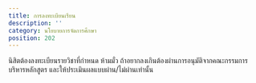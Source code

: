 ```yaml
---
title: การลงทะเบียนเรียน
description: ''
category: นโยบายการจัดการศึกษา
position: 202
---
```


นิสิตต้องลงทะเบียนรายวิชาที่กำหนด ห้ามมั่ว ถ้าอยากลงเกินต้องผ่านการอนุมัติจากคณะกรรมการบริหารหลักสูตร และให้ประเมินผลแบบผ่าน/ไม่ผ่านเท่านั้น
